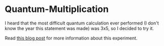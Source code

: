 # Quantum-Multiplication
<p>I heard that the most difficult quantum calculation ever performed (I don't know the year this statement was made) was 3x5, so I decided to try it.</p>
<p>Read <a href='https://agentanakinai.wordpress.com/2019/09/09/quantum-multiplication/'>this blog post</a> for more information about this experiment.</p>
